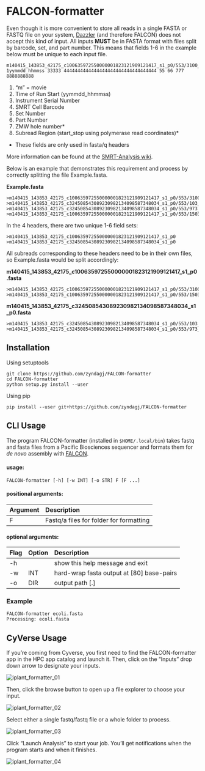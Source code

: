 # FALCON-formatter
Even though it is more convenient to store all reads in a single FASTA or FASTQ file on your system, [Dazzler](https://github.com/thegenemyers/DAZZ_DB) (and therefore FALCON) does not accept this kind of input. All inputs **MUST** be in FASTA format with files split by barcode, set, and part number. This means that fields 1-6 in the example below must be unique to each input file.
```none
m140415_143853_42175_c100635972550000001823121909121417_s1_p0/553/3100_11230
1yymmdd_hhmmss 33333 4444444444444444444444444444444444 55 66 777 8888888888
```
1. “m” = movie
2. Time of Run Start (yymmdd_hhmmss)
3. Instrument Serial Number
4. SMRT Cell Barcode
5. Set Number
6. Part Number
7. ZMW hole number*
8. Subread Region (start_stop using polymerase read coordinates)*
* These fields are only used in fasta/q headers

More information can be found at the [SMRT-Analysis wiki](https://github.com/PacificBiosciences/SMRT-Analysis/wiki/Data-files-you-received-from-your-service-provider).

Below is an example that demonstrates this requirement and process by correctly splitting the file Example.fasta.

**Example.fasta**
```
>m140415_143853_42175_c100635972550000001823121909121417_s1_p0/553/3100_11230
>m140415_143853_42175_c324508543089230982134098587348034_s1_p0/553/103_725
>m140415_143853_42175_c324508543089230982134098587348034_s1_p0/553/973_13390
>m140415_143853_42175_c100635972550000001823121909121417_s1_p0/553/15030_17394
```

In the 4 headers, there are two unique 1-6 field sets:
```
>m140415_143853_42175_c100635972550000001823121909121417_s1_p0
>m140415_143853_42175_c324508543089230982134098587348034_s1_p0
```
All subreads corresponding to these headers need to be in their own files, so Example.fasta would be split accordingly:

**m140415_143853_42175_c100635972550000001823121909121417_s1_p0.fasta**
```
>m140415_143853_42175_c100635972550000001823121909121417_s1_p0/553/3100_11230
>m140415_143853_42175_c100635972550000001823121909121417_s1_p0/553/15030_17394
```
**m140415_143853_42175_c324508543089230982134098587348034_s1_p0.fasta**
```
>m140415_143853_42175_c324508543089230982134098587348034_s1_p0/553/103_725
>m140415_143853_42175_c324508543089230982134098587348034_s1_p0/553/973_13390
```
## Installation
Using setuptools
```
git clone https://github.com/zyndagj/FALCON-formatter
cd FALCON-formatter
python setup.py install --user
```
Using pip
```
pip install --user git+https://github.com/zyndagj/FALCON-formatter
```

## CLI Usage
The program FALCON-formatter (installed in `$HOME/.local/bin`) takes fastq and fasta files from a Pacific Biosciences sequencer and formats them for *de novo* assembly with [FALCON](https://github.com/PacificBiosciences/FALCON).

#### usage:
```
FALCON-formatter [-h] [-w INT] [-o STR] F [F ...]
```
#### positional arguments:
|Argument|Description|
|---|:---|
| F | Fastq/a files for folder for formatting |
#### optional arguments:
|Flag|Option|Description|
|---|---|:---|
|-h| |show this help message and exit|
|-w|INT|hard-wrap fasta output at \[80\] base-pairs|
|-o|DIR|output path \[.\]|

### Example
```
FALCON-formatter ecoli.fasta
Processing: ecoli.fasta
```

## CyVerse Usage
If you’re coming from Cyverse, you first need to find the FALCON-formatter app in the HPC app catalog and launch it. Then, click on the “Inputs” drop down arrow to designate your inputs.

![iplant_formatter_01](https://cloud.githubusercontent.com/assets/6790115/13088375/9e1a3c20-d4b1-11e5-8a43-a85ea903ddff.png)

Then, click the browse button to open up a file explorer to choose your input.

![iplant_formatter_02](https://cloud.githubusercontent.com/assets/6790115/13088373/9e18f126-d4b1-11e5-9118-33d83b679501.png)

Select either a single fastq/fastq file or a whole folder to process.

![iplant_formatter_03](https://cloud.githubusercontent.com/assets/6790115/13088374/9e1a41b6-d4b1-11e5-80db-2e4e2b025cd2.png)

Click “Launch Analysis” to start your job. You’ll get notifications when the program starts and when it finishes.

![iplant_formatter_04](https://cloud.githubusercontent.com/assets/6790115/13088376/9e1a9ac6-d4b1-11e5-936d-8486f4ba4174.png)
